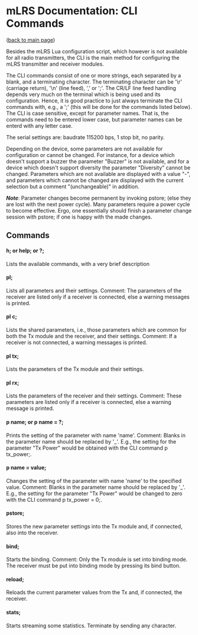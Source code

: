 # mLRS Documentation: CLI Commands #

([back to main page](../README.md))

Besides the mLRS Lua configuration script, which however is not available for all radio transmitters, the CLI is the main method for configuring the mLRS transmitter and receiver modules.

The CLI commands consist of one or more strings, each separated by a blank, and a terminating character. The terminating character can be '\r' (carriage return), '\n' (line feed), ',' or ';'. The CR/LF line feed handling depends very much on the terminal which is being used and its configuration. Hence, it is good practice to just always terminate the CLI commands with, e.g., a ';' (this will be done for the commands listed below). The CLI is case sensitive, except for parameter names. That is, the commands need to be entered lower case, but parameter names can be enterd with any letter case.

The serial settings are: baudrate 115200 bps, 1 stop bit, no parity.

Depending on the device, some parameters are not available for configuration or cannot be changed. For instance, for a device which doesn't support a buzzer the parameter "Buzzer" is not available, and for a device which doesn't support diversity the parameter "Diversity" cannot be changed. Parameters which are not available are displayed with a value "-", and parameters which cannot be changed are displayed with the current selection but a comment "(unchangeable)" in addition.

***Note***: Parameter changes become permanent by invoking pstore; (else they are lost with the next power cycle). Many parameters require a power cycle to become effective. Ergo, one essentially should finish a parameter change session with pstore; if one is happy with the made changes.

## Commands ##

#### h; or help; or ?; #### 
Lists the available commands, with a very brief description

#### pl; #### 
Lists all parameters and their settings. Comment: The parameters of the receiver are listed only if a receiver is connected, else a warning messages is printed.

#### pl c; #### 
Lists the shared parameters, i.e., those parameters which are common for both the Tx module and the receiver, and their settings. Comment: If a receiver is not connected, a warning messages is printed.

#### pl tx; #### 
Lists the parameters of the Tx module and their settings. 

#### pl rx; #### 
Lists the parameters of the receiver and their settings. Comment: These parameters are listed only if a receiver is connected, else a warning message is printed.

#### p name; or p name = ?; #### 
Prints the setting of the parameter with name 'name'. Comment: Blanks in the parameter name should be replaced by '_'. E.g., the setting for the parameter "Tx Power" would be obtained with the CLI command p tx_power;.

#### p name = value; #### 
Changes the setting of the parameter with name 'name' to the specified value. Comment: Blanks in the parameter name should be replaced by '_'. E.g., the setting for the parameter "Tx Power" would be changed to zero with the CLI command p tx_power = 0;.

#### pstore; #### 
Stores the new parameter settings into the Tx module and, if connected, also into the receiver.

#### bind; #### 
Starts the binding. Comment: Only the Tx module is set into binding mode. The receiver must be put into binding mode by pressing its bind button.

#### reload; #### 
Reloads the current parameter values from the Tx and, if connected, the receiver.

#### stats; #### 
Starts streaming some statistics. Terminate by sending any character.

